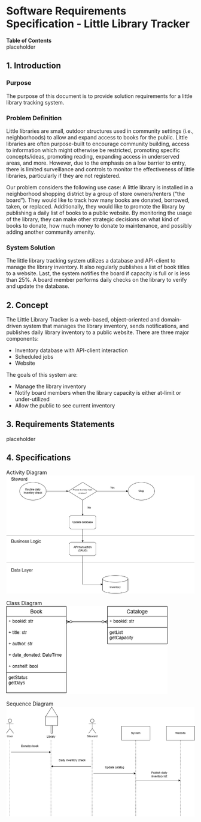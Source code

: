 # Software Requirements Specification - Little Library Tracker
**Table of Contents**  
placeholder

## 1. Introduction
### Purpose
The purpose of this document is to provide solution requirements for a little library tracking system.
### Problem Definition
Little libraries are small, outdoor structures used in community settings (i.e., neighborhoods) to allow and expand access to books for the public. Little libraries are often purpose-built to encourage community building, access to information which might otherwise be restricted, promoting specific concepts/ideas, promoting reading, expanding access in underserved areas, and more. However, due to the emphasis on a low barrier to entry, there is limited surveillance and controls to monitor the effectiveness of little libraries, particularly if they are not registered.

Our problem considers the following use case: A little library is installed in a neighborhood shopping district by a group of store owners/renters (“the board”). They would like to track how many books are donated, borrowed, taken, or replaced. Additionally, they would like to promote the library by publishing a daily list of books to a public website. By monitoring the usage of the library, they can make other strategic decisions on what kind of books to donate, how much money to donate to maintenance, and possibly adding another community amenity.

### System Solution
The little library tracking system utilizes a database and API-client to manage the library inventory. It also regularly publishes a list of book titles to a website. Last, the system notifies the board if capacity is full or is less than 25%. A board member performs daily checks on the library to verify and update the database.

## 2. Concept
The Little Library Tracker is a web-based, object-oriented and domain-driven system that manages the library inventory, sends notifications, and publishes daily library inventory to a public website. There are three major components:
- Inventory database with API-client interaction
- Scheduled jobs
- Website

The goals of this system are:
- Manage the library inventory
- Notify board members when the library capacity is either at-limit or under-utilized
- Allow the public to see current inventory

## 3. Requirements Statements
placeholder

## 4. Specifications
Activity Diagram  
![Activity diagram for steward daily inventory routine](/section1/activity1.png)

Class Diagram  
![Class diagram for Book and Catalog classes](/section1/class1.png)

Sequence Diagram  
![Sequence diagram for steward daily inventory routine](/section1/sequence1.png)